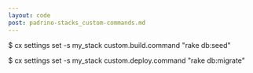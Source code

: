 ```yaml
---
layout: code
post: padrino-stacks_custom-commands.md
---
```



$ cx settings set -s my_stack custom.build.command "rake db:seed"

$ cx settings set -s my_stack custom.deploy.command "rake db:migrate"
